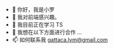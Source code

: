 - 👋 你好，我是小罗
- 👀 我对前端感兴趣。
- 🌱 我目前正在学习 TS
- 💞️ 我想在以下方面进行合作 ...
- 📫 如何联系我 gattaca.lym@gmail.com

<!---
18508477884/18508477884是一个✨特别的✨仓库，因为它的`README.md`（这个文件）出现在你的GitHub配置文件中。
你可以点击预览链接来看看你的改动。
--->
